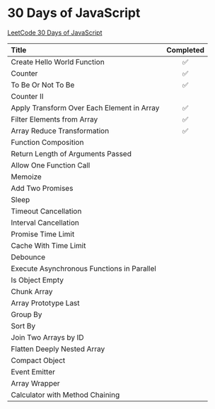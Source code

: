 # 30 Days of JavaScript

[LeetCode 30 Days of JavaScript](https://leetcode.com/studyplan/30-days-of-javascript)

| Title                                        | Completed |
| :------------------------------------------- | :-------: |
| Create Hello World Function                  |    ✅     |
| Counter                                      |    ✅     |
| To Be Or Not To Be                           |    ✅     |
| Counter II                                   |           |
| Apply Transform Over Each Element in Array   |    ✅     |
| Filter Elements from Array                   |    ✅     |
| Array Reduce Transformation                  |    ✅     |
| Function Composition                         |           |
| Return Length of Arguments Passed            |           |
| Allow One Function Call                      |           |
| Memoize                                      |           |
| Add Two Promises                             |           |
| Sleep                                        |           |
| Timeout Cancellation                         |           |
| Interval Cancellation                        |           |
| Promise Time Limit                           |           |
| Cache With Time Limit                        |           |
| Debounce                                     |           |
| Execute Asynchronous Functions in Parallel   |           |
| Is Object Empty                              |           |
| Chunk Array                                  |           |
| Array Prototype Last                         |           |
| Group By                                     |           |
| Sort By                                      |           |
| Join Two Arrays by ID                        |           |
| Flatten Deeply Nested Array                  |           |
| Compact Object                               |           |
| Event Emitter                                |           |
| Array Wrapper                                |           |
| Calculator with Method Chaining              |           |
